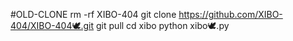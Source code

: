 #OLD-CLONE
rm -rf XIBO-404
git clone https://github.com/XIBO-404/XIBO-404🕊️.git
git pull
cd xibo
python xibo🕊️.py
